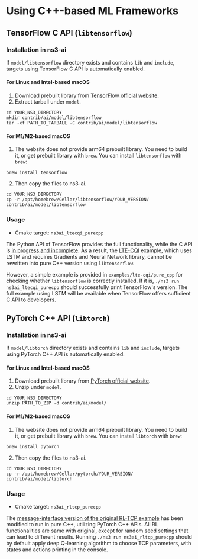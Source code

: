 # Using C++-based ML Frameworks

## TensorFlow C API (`libtensorflow`)

### Installation in ns3-ai

If `model/libtensorflow` directory exists and contains `lib` and `include`, targets using
TensorFlow C API is automatically enabled.

#### For Linux and Intel-based macOS

1. Download prebuilt library from [TensorFlow official website](https://www.tensorflow.org/install/lang_c).
2. Extract tarball under `model`.

```shell
cd YOUR_NS3_DIRECTORY
mkdir contrib/ai/model/libtensorflow
tar -xf PATH_TO_TARBALL -C contrib/ai/model/libtensorflow
```

#### For M1/M2-based macOS

1. The website does not provide arm64 prebuilt library. You need to 
build it, or get prebuilt library with `brew`. You can install 
`libtensorflow` with `brew`:

```shell
brew install tensorflow
```

2. Then copy the files to ns3-ai.

```shell
cd YOUR_NS3_DIRECTORY
cp -r /opt/homebrew/Cellar/libtensorflow/YOUR_VERSION/ contrib/ai/model/libtensorflow
```

### Usage

- Cmake target: `ns3ai_ltecqi_purecpp`

The Python API of TensorFlow provides the full functionality, while the C API 
is [in progress and incomplete](https://github.com/tensorflow/docs/blob/master/site/en/r1/guide/extend/bindings.md#current-status). 
As a result, the [LTE-CQI](../examples/lte-cqi) example, which uses LSTM and requires Gradients and
Neural Network library, cannot be rewritten into pure C++ version using `libtensorflow`. 

However, a simple example is provided in `examples/lte-cqi/pure_cpp` for checking whether 
`libtensorflow` is correctly installed. If it is, `./ns3 run ns3ai_ltecqi_purecpp` 
should successfully print TensorFlow's version. The full example using LSTM will be 
available when TensorFlow offers sufficient C API to developers.

## PyTorch C++ API (`libtorch`)

### Installation in ns3-ai

If `model/libtorch` directory exists and contains `lib` and `include`, targets using
PyTorch C++ API is automatically enabled.

#### For Linux and Intel-based macOS

1. Download prebuilt library from [PyTorch official website](https://pytorch.org/cppdocs/installing.html).
2. Unzip under `model`.

```shell
cd YOUR_NS3_DIRECTORY
unzip PATH_TO_ZIP -d contrib/ai/model/
```

#### For M1/M2-based macOS

1. The website does not provide arm64 prebuilt library. You need to
   build it, or get prebuilt library with `brew`. You can install
   `libtorch` with `brew`:

```shell
brew install pytorch
```

2. Then copy the files to ns3-ai.

```shell
cd YOUR_NS3_DIRECTORY
cp -r /opt/homebrew/Cellar/pytorch/YOUR_VERSION/ contrib/ai/model/libtorch
```

### Usage

- Cmake target: `ns3ai_rltcp_purecpp`

The [message-interface version of the original RL-TCP example](../examples/rl-tcp/use_msg) 
has been modified to run in pure C++, utilizing PyTorch C++ APIs. All RL 
functionalities are same with original, except for random seed settings that can 
lead to different results. Running `./ns3 run ns3ai_rltcp_purecpp` should by 
default apply deep Q-learning algorithm to choose TCP parameters, with states 
and actions printing in the console.

